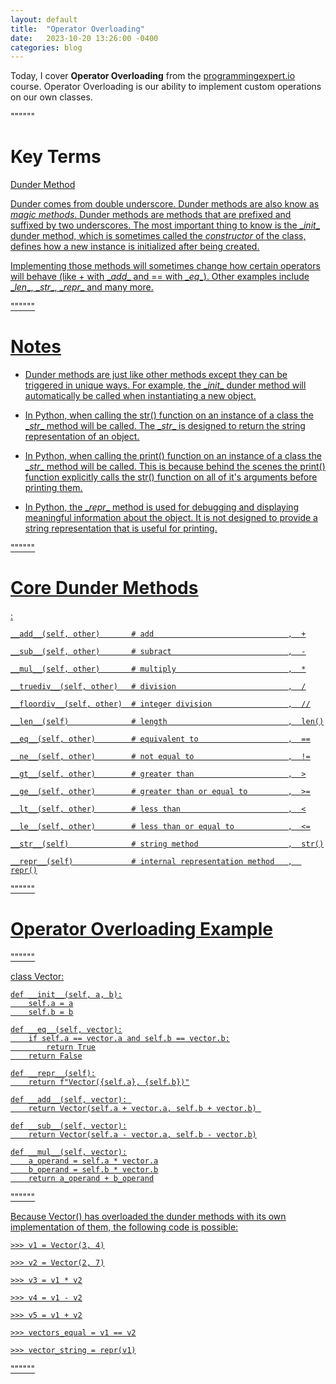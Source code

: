```yaml
---
layout: default
title:  "Operator Overloading"
date:   2023-10-20 13:26:00 -0400
categories: blog
---
```


Today, I cover __Operator Overloading__ from the [programmingexpert.io][course-site] course. Operator Overloading is our ability to implement custom operations on our own classes.

""""""

# Key Terms

<u>Dunder Method<u>

Dunder comes from double underscore. Dunder methods are also know as _magic methods_. Dunder methods are methods that are prefixed and suffixed by two underscores. The most important thing to know is the \__init__ dunder method, which is sometimes called the _constructor_ of the class, defines how a new instance is initialized after being created.

Implementing those methods will sometimes change how certain operators will behave (like + with \__add__ and == with \__eq__). Other examples include \__len__, \__str__, \__repr__ and many more.

""""""

# Notes

- Dunder methods are just like other methods except they can be triggered in unique ways. For example, the \__init__ dunder method will automatically be called when instantiating a new object.

- In Python, when calling the str() function on an instance of a class the \__str__ method will be called. The \__str__ is designed to return the string representation of an object.

- In Python, when calling the print() function on an instance of a class the \__str__ method will be called. This is because behind the scenes the print() function explicitly calls the str() function on all of it's arguments before printing them.

- In Python, the \__repr__ method is used for debugging and displaying meaningful information about the object. It is not designed to provide a string representation that is useful for printing.

""""""

# Core Dunder Methods

:

    __add__(self, other)       # add                              ,  +

    __sub__(self, other)       # subract                          ,  -

    __mul__(self, other)       # multiply                         ,  *

    __truediv__(self, other)   # division                         ,  /

    __floordiv__(self, other)  # integer division                 ,  //

    __len__(self)              # length                           ,  len()

    __eq__(self, other)        # equivalent to                    ,  ==

    __ne__(self, other)        # not equal to                     ,  !=

    __gt__(self, other)        # greater than                     ,  >

    __ge__(self, other)        # greater than or equal to         ,  >=

    __lt__(self, other)        # less than                        ,  <

    __le__(self, other)        # less than or equal to            ,  <=

    __str__(self)              # string method                    ,  str()

    __repr__(self)             # internal representation method   ,  repr()

""""""

# Operator Overloading Example

""""""

class Vector:

    def __init__(self, a, b):
        self.a = a
        self.b = b

    def __eq__(self, vector):
        if self.a == vector.a and self.b == vector.b:
            return True
        return False

    def __repr__(self):
        return f"Vector({self.a}, {self.b})"

    def __add__(self, vector): 
        return Vector(self.a + vector.a, self.b + vector.b) 

    def __sub__(self, vector):
        return Vector(self.a - vector.a, self.b - vector.b)

    def __mul__(self, vector):
        a_operand = self.a * vector.a
        b_operand = self.b * vector.b
        return a_operand + b_operand

""""""

Because Vector() has overloaded the dunder methods with its own implementation of them, the following code is possible:

    >>> v1 = Vector(3, 4)

    >>> v2 = Vector(2, 7)

    >>> v3 = v1 * v2

    >>> v4 = v1 - v2

    >>> v5 = v1 + v2

    >>> vectors_equal = v1 == v2

    >>> vector_string = repr(v1)

""""""

[course-site]: https://www.programmingexpert.io/index